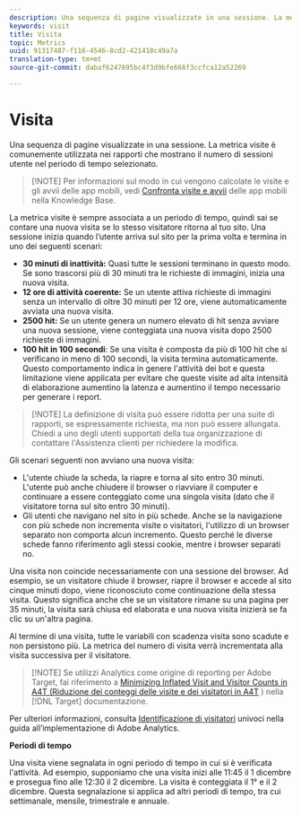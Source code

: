 ```yaml
---
description: Una sequenza di pagine visualizzate in una sessione. La metrica visite è comunemente utilizzata nei rapporti che mostrano il numero di sessioni utente nel periodo di tempo selezionato.
keywords: visit
title: Visita
topic: Metrics
uuid: 91317487-f116-4546-8cd2-421418c49a7a
translation-type: tm+mt
source-git-commit: dabaf6247695bc4f3d9bfe668f3ccfca12a52269

---
```



# Visita

Una sequenza di pagine visualizzate in una sessione. La metrica visite è comunemente utilizzata nei rapporti che mostrano il numero di sessioni utente nel periodo di tempo selezionato.

>[!NOTE] Per informazioni sul modo in cui vengono calcolate le visite e gli avvii delle app mobili, vedi [Confronta visite e avvii](https://helpx.adobe.com/it/analytics/kb/compare-visits-and-mobile-app-launches.html) delle app mobili nella Knowledge Base.

La metrica visite è sempre associata a un periodo di tempo, quindi sai se contare una nuova visita se lo stesso visitatore ritorna al tuo sito. Una sessione inizia quando l’utente arriva sul sito per la prima volta e termina in uno dei seguenti scenari:

* **30 minuti di inattività:** Quasi tutte le sessioni terminano in questo modo. Se sono trascorsi più di 30 minuti tra le richieste di immagini, inizia una nuova visita.
* **12 ore di attività coerente:** Se un utente attiva richieste di immagini senza un intervallo di oltre 30 minuti per 12 ore, viene automaticamente avviata una nuova visita.
* **2500 hit:** Se un utente genera un numero elevato di hit senza avviare una nuova sessione, viene conteggiata una nuova visita dopo 2500 richieste di immagini.
* **100 hit in 100 secondi**: Se una visita è composta da più di 100 hit che si verificano in meno di 100 secondi, la visita termina automaticamente. Questo comportamento indica in genere l&#39;attività dei bot e questa limitazione viene applicata per evitare che queste visite ad alta intensità di elaborazione aumentino la latenza e aumentino il tempo necessario per generare i report.

>[!NOTE] La definizione di visita può essere ridotta per una suite di rapporti, se espressamente richiesta, ma non può essere allungata. Chiedi a uno degli utenti supportati della tua organizzazione di contattare l&#39;Assistenza clienti per richiedere la modifica.

Gli scenari seguenti non avviano una nuova visita:

* L&#39;utente chiude la scheda, la riapre e torna al sito entro 30 minuti. L&#39;utente può anche chiudere il browser o riavviare il computer e continuare a essere conteggiato come una singola visita (dato che il visitatore torna sul sito entro 30 minuti).
* Gli utenti che navigano nel sito in più schede. Anche se la navigazione con più schede non incrementa visite o visitatori, l&#39;utilizzo di un browser separato non comporta alcun incremento. Questo perché le diverse schede fanno riferimento agli stessi cookie, mentre i browser separati no.

Una visita non coincide necessariamente con una sessione del browser. Ad esempio, se un visitatore chiude il browser, riapre il browser e accede al sito cinque minuti dopo, viene riconosciuto come continuazione della stessa visita. Questo significa anche che se un visitatore rimane su una pagina per 35 minuti, la visita sarà chiusa ed elaborata e una nuova visita inizierà se fa clic su un&#39;altra pagina.

Al termine di una visita, tutte le variabili con scadenza visita sono scadute e non persistono più. La metrica del numero di visita verrà incrementata alla visita successiva per il visitatore.

>[!NOTE] Se utilizzi Analytics come origine di reporting per Adobe Target, fai riferimento a [Minimizing Inflated Visit and Visitor Counts in A4T (Riduzione dei conteggi delle visite e dei visitatori in A4T](https://marketing.adobe.com/resources/help/en_US/target/a4t/minimizing-inflated-visit-and-visitor-counts-a4t.html) ) nella [!DNL Target] documentazione.

Per ulteriori informazioni, consulta [Identificazione di visitatori](https://marketing.adobe.com/resources/help/en_US/sc/implement/visid_overview.html) univoci nella guida all’implementazione di Adobe Analytics.

**Periodi di tempo**

Una visita viene segnalata in ogni periodo di tempo in cui si è verificata l&#39;attività. Ad esempio, supponiamo che una visita inizi alle 11:45 il 1 dicembre e prosegua fino alle 12:30 il 2 dicembre. La visita è conteggiata il 1° e il 2 dicembre. Questa segnalazione si applica ad altri periodi di tempo, tra cui settimanale, mensile, trimestrale e annuale.

